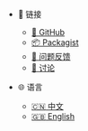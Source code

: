 - 🔗 链接
  - [📱 GitHub](https://github.com/xbot-my/telegram-sdk)
  - [📦 Packagist](https://packagist.org/packages/xbot-my/telegram-sdk)
  - [🐛 问题反馈](https://github.com/xbot-my/telegram-sdk/issues)
  - [💬 讨论](https://github.com/xbot-my/telegram-sdk/discussions)

- 🌐 语言
  - [:cn: 中文](/zh-cn/)
  - [:uk: English](/)